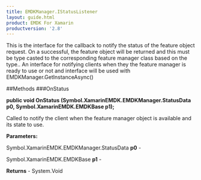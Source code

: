 ```yaml
---
title: EMDKManager.IStatusListener
layout: guide.html
product: EMDK For Xamarin 
productversion: '2.8' 
---
```

This is the interface for the callback to notify the status of the feature object request. On a successful, the feature object will be returned and this must be type casted to the corresponding feature manager class based on the type.. An interface for notifying clients when they the feature manager is ready to use or not and interface will be used with EMDKManager.GetInstanceAsync()

##Methods
###OnStatus

**public void OnStatus (Symbol.XamarinEMDK.EMDKManager.StatusData p0, Symbol.XamarinEMDK.EMDKBase p1);**

Called to notify the client when the feature manager object is available and its state to use.

**Parameters:**

Symbol.XamarinEMDK.EMDKManager.StatusData **p0**  - 
        

Symbol.XamarinEMDK.EMDKBase **p1**  - 
        

**Returns** - System.Void

